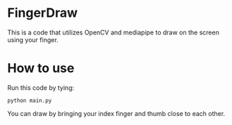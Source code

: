 # FingerDraw
This is a code that utilizes OpenCV and mediapipe to draw on the screen using your finger.

# How to use
Run this code by tying:

```
python main.py
```

You can draw by bringing your index finger and thumb close to each other.
